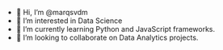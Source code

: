 - 👋 Hi, I’m @marqsvdm
- 👀 I’m interested in Data Science
- 🌱 I’m currently learning Python and JavaScript frameworks.
- 💞️ I’m looking to collaborate on Data Analytics projects.

<!---
marqsvdm/marqsvdm is a ✨ special ✨ repository because its `README.md` (this file) appears on your GitHub profile.
You can click the Preview link to take a look at your changes.
--->
